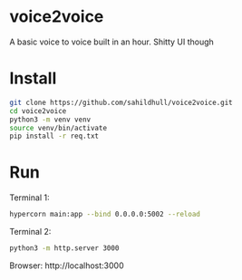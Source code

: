 # voice2voice

A basic voice to voice built in an hour. Shitty UI though

# Install

```bash
git clone https://github.com/sahildhull/voice2voice.git
cd voice2voice
python3 -m venv venv
source venv/bin/activate
pip install -r req.txt
```

# Run

Terminal 1:
```bash
hypercorn main:app --bind 0.0.0.0:5002 --reload
```

Terminal 2:
```bash
python3 -m http.server 3000
```

Browser: http://localhost:3000
